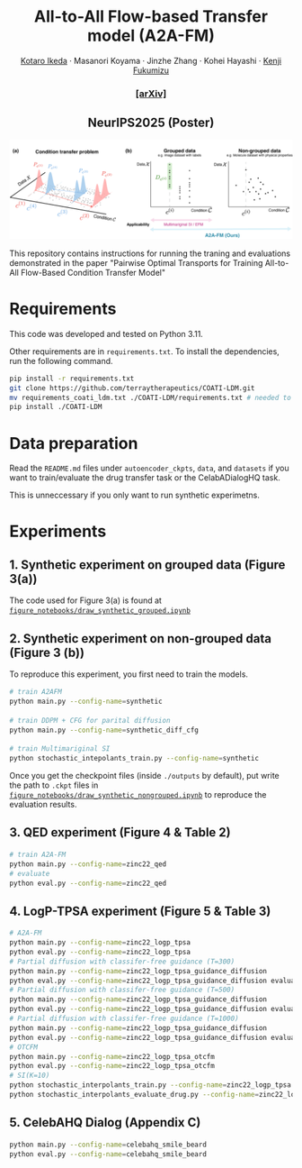 <h1 align="center">All-to-All Flow-based Transfer model (A2A-FM) </h1> 
<p align="center">
  <a href="https://kotatumuri-room.github.io/">Kotaro Ikeda</a>
  ·
  Masanori Koyama
  ·
  Jinzhe Zhang
   ·
  Kohei Hayashi
   ·
   <a href="https://www.ism.ac.jp/~fukumizu/">Kenji Fukumizu</a>
</p>
  <h3 align="center">  <a href="https://arxiv.org/abs/2504.03188">[arXiv]</a>  </h3>
  <h2 align="center"> NeurIPS2025 (Poster)</h3>
<p align="center">
  <img src="assets/a2afm_concept.png" width="1200" height="auto">
</p>


This repository contains instructions for running the traning and evaluations demonstrated in the paper "Pairwise Optimal Transports for Training All-to-All Flow-Based Condition Transfer Model"
# Requirements
This code was developed and tested on Python 3.11.

Other requirements are in `requirements.txt`. To install the dependencies, run the following command.
```bash
pip install -r requirements.txt
git clone https://github.com/terraytherapeutics/COATI-LDM.git
mv requirements_coati_ldm.txt ./COATI-LDM/requirements.txt # needed to adjust the package versions with this code
pip install ./COATI-LDM
```

# Data preparation
Read the `README.md` files under `autoencoder_ckpts`, `data`, and `datasets` if you want to train/evaluate the drug transfer task or the CelabADialogHQ task.

This is unneccessary if you only want to run synthetic experimetns.

# Experiments

## 1. Synthetic experiment on grouped data (Figure 3(a))
The code used for Figure 3(a) is found at [`figure_notebooks/draw_synthetic_grouped.ipynb`](figure_notebooks/draw_synthetic_grouped.ipynb)

## 2. Synthetic experiment on non-grouped data (Figure 3 (b))
To reproduce this experiment, you first need to train the models.
```bash
# train A2AFM 
python main.py --config-name=synthetic

# train DDPM + CFG for parital diffusion
python main.py --config-name=synthetic_diff_cfg

# train Multimariginal SI
python stochastic_intepolants_train.py --config-name=synthetic
```
Once you get the checkpoint files (inside `./outputs` by default), put write the path to `.ckpt` files in [`figure_notebooks/draw_synthetic_nongrouped.ipynb`](figure_notebooks/draw_synthetic_nongrouped.ipynb) to reproduce the evaluation results.

## 3. QED experiment (Figure 4 & Table 2)
```bash
# train A2A-FM
python main.py --config-name=zinc22_qed
# evaluate
python eval.py --config-name=zinc22_qed
```

## 4. LogP-TPSA experiment (Figure 5 & Table 3)
```bash
# A2A-FM
python main.py --config-name=zinc22_logp_tpsa
python eval.py --config-name=zinc22_logp_tpsa
# Partial diffusion with classifer-free guidance (T=300)
python main.py --config-name=zinc22_logp_tpsa_guidance_diffusion
python eval.py --config-name=zinc22_logp_tpsa_guidance_diffusion evaluator.timesteps_eval=0.3
# Partial diffusion with classifer-free guidance (T=500)
python main.py --config-name=zinc22_logp_tpsa_guidance_diffusion
python eval.py --config-name=zinc22_logp_tpsa_guidance_diffusion evaluator.timesteps_eval=0.5
# Partial diffusion with classifer-free guidance (T=1000)
python main.py --config-name=zinc22_logp_tpsa_guidance_diffusion
python eval.py --config-name=zinc22_logp_tpsa_guidance_diffusion evaluator.timesteps_eval=1.0
# OTCFM
python main.py --config-name=zinc22_logp_tpsa_otcfm
python eval.py --config-name=zinc22_logp_tpsa_otcfm
# SI(K=10)
python stochastic_interpolants_train.py --config-name=zinc22_logp_tpsa
python stochastic_interpolants_evaluate_drug.py --config-name=zinc22_logp_tpsa
```

## 5. CelebAHQ Dialog (Appendix C)

```bash 
python main.py --config-name=celebahq_smile_beard
python eval.py --config-name=celebahq_smile_beard
```